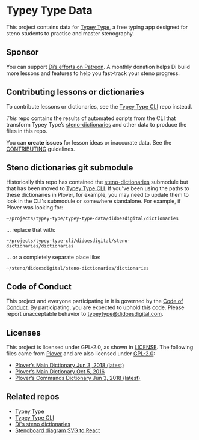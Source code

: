 # Typey Type Data

This project contains data for [Typey Type](https://github.com/didoesdigital/typey-type), a free typing app designed for steno students to practise and master stenography.

## Sponsor

You can support [Di’s efforts on Patreon](https://www.patreon.com/didoesdigital). A monthly donation helps Di build more lessons and features to help you fast-track your steno progress.

## Contributing lessons or dictionaries

To contribute lessons or dictionaries, see the [Typey Type CLI](https://github.com/didoesdigital/typey-type-cli) repo instead.

*This* repo contains the results of automated scripts from the CLI that transform Typey Type’s [steno-dictionaries](https://github.com/didoesdigital/steno-dictionaries) and other data to produce the files in this repo.

You can **create issues** for lesson ideas or inaccurate data. See the [CONTRIBUTING](./CONTRIBUTING.md) guidelines.

## Steno dictionaries git submodule

Historically this repo has contained the [steno-dictionaries](https://github.com/didoesdigital/steno-dictionaries) submodule but that has been moved to [Typey Type CLI](https://github.com/didoesdigital/typey-type-cli). If you've been using the paths to these dictionaries in Plover, for example, you may need to update them to look in the CLI's submodule or somewhere standalone. For example, if Plover was looking for:

```
~/projects/typey-type/typey-type-data/didoesdigital/dictionaries
```

… replace that with:

```
~/projects/typey-type-cli/didoesdigital/steno-dictionaries/dictionaries
```

… or a completely separate place like:

```
~/steno/didoesdigital/steno-dictionaries/dictionaries
```

## Code of Conduct

This project and everyone participating in it is governed by the [Code of Conduct](CODE_OF_CONDUCT.md). By participating, you are expected to uphold this code. Please report unacceptable behavior to [typeytype@didoesdigital.com](mailto:typeytype@didoesdigital.com).

## Licenses

This project is licensed under GPL-2.0, as shown in [LICENSE](./LICENSE). The following files came from [Plover](https://github.com/openstenoproject/plover/) and are also licensed under [GPL-2.0](./LICENSE_PLOVER):

- [Plover’s Main Dictionary Jun 3, 2018 (latest)](./dictionaries/plover/main-3-jun-2018.json)
- [Plover’s Main Dictionary Oct 5, 2016](./dictionaries/plover/main-5-oct-2016.json)
- [Plover’s Commands Dictionary Jun 3, 2018 (latest)](./dictionaries/plover/commands-3-jun-2018.json)

## Related repos

- [Typey Type](https://github.com/didoesdigital/typey-type)
- [Typey Type CLI](https://github.com/didoesdigital/typey-type-cli)
- [Di's steno dictionaries](https://github.com/didoesdigital/steno-dictionaries)
- [Stenoboard diagram SVG to React](https://github.com/didoesdigital/typey-type-stenoboard-diagram-svg-to-react)

